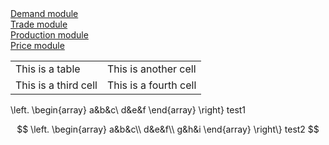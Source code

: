 <head>
<style type="text/css">
 .row { vertical-align: top; height:auto !important; } 
 .list {display:none; } 
 .show {display: none; } 
 .hide:focus + .show {display: inline; } 
 .hide:focus {display: none; } 
 .hide:focus ~ .list {display: inline; } 
 @media print { .hide, .show { display: none; } } 
 </style>
 </head>

<body>
<div class="row">
 <a href="#hide1" class="hide" id="hide1">Demand module</a>
 <a href="#show1" class="show" id="show1">Demand module</a>
 <div class="list">
 <ul>
 <li>EQCONS_H_T(prd,regg): demand of households for products on aggregated product level</li>
 <li>EQCONS_G_T(prd,regg): demand of government for products on aggregated product level</li>
 <li>EQGFCF_T(prd,regg): demand of investment agent for products on aggregated
 product level</li>
 <li>EQFACREV(reg,va): revenue from factors of production</li>
 <li>EQTSPREV(reg): revenue from net tax on products</li>
 <li>EQNTPREV(reg): revenue from net tax on production</li>
 <li>EQTIMREV(reg): revenue from tax on export and international margins</li>
 <li>EQGRINC_H(regg): gross income of households</li>
 <li>EQGRINC_G(regg): gross income of government</li>
 <li>EQGRINC_I(regg): gross income of investment agent</li>
 <li>EQCBUD_H(regg): budget available for household consumption</li>
 <li>EQCBUD_G(regg): budget available for government consumption</li>
 <li>EQCBUD_I(regg): budget available for gross fixed capital formation</li>
 <li>EQSCLFD_H(regg): budget constraint of households</li>
 <li>EQSCLFD_G(regg): budget constraint of government</li>
 <li>EQSCLFD_I(regg): budget constraint of investment agent</li>
 </ul>
 </div>
 </div>

<div class="row">
 <a href="#hide2" class="hide" id="hide2">Trade module</a>
 <a href="#show2" class="show" id="show2">Trade module</a>
 <div class="list">
 <ul>
 <li>EQINTU_D(prd,regg,ind): demand for domestically produced intermediate inputs</li>
 <li>EQINTU_M(prd,regg,ind): demand for aggregated imported intermediate inputs</li>
 <li>EQCONS_H_D(prd,regg): demand of households for domestically produced products</li>
 <li>EQCONS_H_M(prd,regg): demand of households for aggregated products imported from modeled regions</li>
 <li>EQCONS_G_D(prd,regg): demand of government for domesrically produced products</li>
 <li>EQCONS_G_M(prd,regg): demand of government for aggregated products imported from modeled regions</li>
 <li>EQGFCF_D(prd,regg): demand of investment agent for domestically produced products</li>
 <li>EQGFCF_M(prd,regg): demand of investment agent for aggregated products imported from modeled regions</li>
 <li>EQSV(reg,prd,regg): demand for stock changes of products on the most detailed</li>
 level 
 <li>EQIMP_T(prd,regg): total demand for aggregared imported products</li>
 <li>EQIMP_MOD(prd,regg): demand for aggregated import from modeled regions</li>
 <li>EQIMP_ROW(prd,regg): demand for import from rest of the world region</li>
 <li>EQTRADE(reg,prd,regg): demand for bi-lateral trade transactions</li>
 <li>EQEXP(reg,prd): export supply to the rest of the world region</li>
 </ul>
 </div>
 </div>

<div class="row">
 <a href="#hide4" class="hide" id="hide4">Production module</a>
 <a href="#show4" class="show" id="show4">Production module</a>
 <div class="list">
 <ul>
 <li>EQBAL(reg,prd): product market balance</li>
 <li>EQX(reg,prd): supply of products with mix per industry</li>
 <li>EQY(regg,ind): supply of activities with mix per product</li>
 <li>EQINTU_T(prd,regg,ind): demand for intermediate inputs on aggregated product level</li>
 <li>EQVA(regg,ind): demand for aggregated production factors</li>
 <li>EQKL(reg,va,regg,ind): demand for specific production factors</li>
 <li>EQGDPCUR(regg): GDP in current prices (value)</li>
 <li>EQGDPCONST(regg): GDP in constant prices (volume)</li>
 </ul>
 </div>
 </div>

<div class="row">
 <a href="#hide3" class="hide" id="hide3">Price module</a>
 <a href="#show3" class="show" id="show3">Price module</a>
 <div class="list">
 <ul>
 <li>EQPY(regg,ind): zero-profit condition (including possible margins)</li>
 <li>EQP(reg,prd): balance between product price and industry price</li>
 <li>EQPKL(reg,va): balance on production factors market</li>
 <li>EQPVA(regg,ind): balance between specific production factors price and aggregate production factors price</li>
 <li>EQPIU(prd,regg,ind): balance between specific product price and aggregate product price for intermediate use</li>
 <li>EQPC_H(prd,regg): balance between specific product price and aggregate product price for household consumption</li>
 <li>EQPC_G(prd,regg): balance between specific product price and aggregate product price for government consumption</li>
 <li>EQPC_I(prd,regg): balance between specific product price and aggregate product
 price for gross fixed capital formation</li>
 <li>EQPIMP_T(prd,regg): balance between specific imported product price from rest of the world and modeled regions and total aggregated imported product price</li>
 <li>EQPIMP_MOD(prd,regg): balance between specific imported product price from modeled regions and corresponding aggregated imported product price</li>
 <li>EQPROW: balance of payments with rest of the world</li>
 <li>EQPAASCHE(regg): Paasche price index for household consumption</li>
 <li>EQLASPEYRES(regg): Laspeyres price index for household consumption</li>
 <li>EQGDPDEF: GDP deflator used as numeraire</li>
 <li>EQOBJ: artificial objective function</li>
 </ul>
 </div>
 </div>

</body>




<table>
    <tr>
        <td>This is a table</td><td>This is another cell</td>
	</tr>
	<tr>
        <td>This is a third cell</td><td>This is a fourth cell</td>
	</tr>
</table>



\left.
\begin{array}
a&b&c\\
d&e&f
\end{array}
\right\} test1 


$$
\left.
\begin{array}
a&b&c\\
d&e&f\\
g&h&i
\end{array}
\right\} test2 
$$
